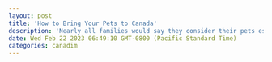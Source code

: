 ```yaml
---
layout: post
title: 'How to Bring Your Pets to Canada'
description: 'Nearly all families would say they consider their pets essential members of their families. And as such, many wonder how they can bring their pets […]'
date: Wed Feb 22 2023 06:49:10 GMT-0800 (Pacific Standard Time)
categories: canadim
---
```


